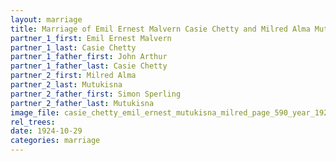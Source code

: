 ```yaml
---
layout: marriage
title: Marriage of Emil Ernest Malvern Casie Chetty and Milred Alma Mutukisna
partner_1_first: Emil Ernest Malvern
partner_1_last: Casie Chetty
partner_1_father_first: John Arthur
partner_1_father_last: Casie Chetty
partner_2_first: Milred Alma
partner_2_last: Mutukisna
partner_2_father_first: Simon Sperling
partner_2_father_last: Mutukisna
image_file: casie_chetty_emil_ernest_mutukisna_milred_page_590_year_1924
rel_trees:
date: 1924-10-29
categories: marriage
---
```


